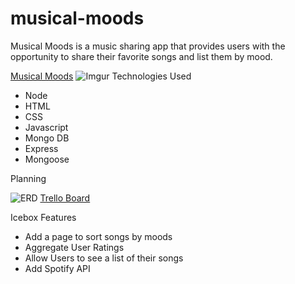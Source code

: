 # musical-moods
Musical Moods is a music sharing app that provides users with the opportunity to share their favorite songs and list them by mood.

[Musical Moods](https://musical-moods.herokuapp.com/)
![Imgur](https://i.imgur.com/tT4ThkY.png)
Technologies Used
* Node
* HTML
* CSS
* Javascript
* Mongo DB
* Express
* Mongoose


Planning

![ERD](https://i.imgur.com/OwLoi3X.jpg)
[Trello Board](https://trello.com/b/5z1oLtUB/musical-moods)


Icebox Features
* Add a page to sort songs by moods
* Aggregate User Ratings
* Allow Users to see a list of their songs
* Add Spotify API